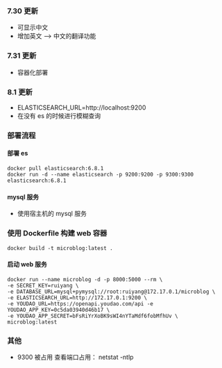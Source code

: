 ### 7.30 更新
- 可显示中文 
- 增加英文 --> 中文的翻译功能 

### 7.31 更新 
-  容器化部署 

### 8.1 更新 
- ELASTICSEARCH_URL=http://localhost:9200
- 在没有 es 的时候进行模糊查询 


### 部署流程 
#### 部署 es
```
docker pull elasticsearch:6.8.1
docker run -d --name elasticsearch -p 9200:9200 -p 9300:9300 elasticsearch:6.8.1
```

#### mysql 服务
- 使用宿主机的 mysql 服务 


### 使用 Dockerfile 构建 web 容器 
```
docker build -t microblog:latest .
```

#### 启动 web 服务
```
docker run --name microblog -d -p 8000:5000 --rm \
-e SECRET_KEY=ruiyang \
-e DATABASE_URL=mysql+pymysql://root:ruiyang@172.17.0.1/microblog \
-e ELASTICSEARCH_URL=http://172.17.0.1:9200 \
-e YOUDAO_URL=https://openapi.youdao.com/api -e YOUDAO_APP_KEY=0c5da03940d46b17 \
-e YOUDAO_APP_SECRET=bFsRiYrXoBK9sWI4nYTaMdf6fobMfhUv \
microblog:latest
```



### 其他
- 9300 被占用 查看端口占用： netstat -ntlp